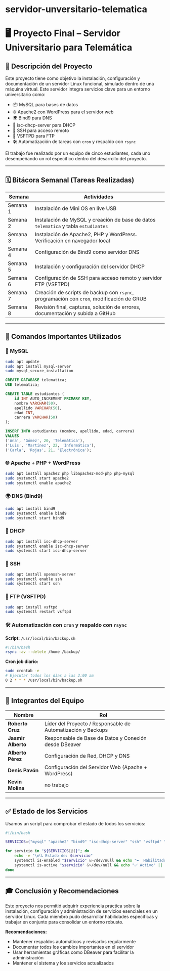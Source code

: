 # servidor-unversitario-telematica


# 🖥️ Proyecto Final – Servidor Universitario para Telemática

## 📘 Descripción del Proyecto

Este proyecto tiene como objetivo la instalación, configuración y documentación de un servidor Linux funcional, simulado dentro de una máquina virtual. Este servidor integra servicios clave para un entorno universitario como:

- 📦 MySQL para bases de datos
- 🌐 Apache2 con WordPress para el servidor web
- 🌍 Bind9 para DNS
- 📡 isc-dhcp-server para DHCP
- 🔐 SSH para acceso remoto
- 📁 VSFTPD para FTP
- 🛠️ Automatización de tareas con `cron` y respaldo con `rsync`

El trabajo fue realizado por un equipo de cinco estudiantes, cada uno desempeñando un rol específico dentro del desarrollo del proyecto.

---

## 🗓️ Bitácora Semanal (Tareas Realizadas)

| Semana | Actividades |
|--------|-------------|
| Semana 1 | Instalación de Mini OS en live USB |
| Semana 2 | Instalación de MySQL y creación de base de datos `telematica` y tabla `estudiantes` |
| Semana 3 | Instalación de Apache2, PHP y WordPress. Verificación en navegador local |
| Semana 4 | Configuración de Bind9 como servidor DNS |
| Semana 5 | Instalación y configuración del servidor DHCP |
| Semana 6 | Configuración de SSH para acceso remoto y servidor FTP (VSFTPD) |
| Semana 7 | Creación de scripts de backup con `rsync`, programación con `cron`, modificación de GRUB |
| Semana 8 | Revisión final, capturas, solución de errores, documentación y subida a GitHub |

---

## 🧾 Comandos Importantes Utilizados

### 🔧 MySQL

```bash
sudo apt update
sudo apt install mysql-server
sudo mysql_secure_installation
```

```sql
CREATE DATABASE telematica;
USE telematica;

CREATE TABLE estudiantes (
    id INT AUTO_INCREMENT PRIMARY KEY,
    nombre VARCHAR(50),
    apellido VARCHAR(50),
    edad INT,
    carrera VARCHAR(50)
);

INSERT INTO estudiantes (nombre, apellido, edad, carrera)
VALUES 
('Ana', 'Gómez', 20, 'Telemática'),
('Luis', 'Martínez', 22, 'Informática'),
('Carla', 'Rojas', 21, 'Electrónica');
```

### 🌐 Apache + PHP + WordPress

```bash
sudo apt install apache2 php libapache2-mod-php php-mysql
sudo systemctl start apache2
sudo systemctl enable apache2
```

### 🌍 DNS (Bind9)

```bash
sudo apt install bind9
sudo systemctl enable bind9
sudo systemctl start bind9
```

### 📡 DHCP

```bash
sudo apt install isc-dhcp-server
sudo systemctl enable isc-dhcp-server
sudo systemctl start isc-dhcp-server
```

### 🔐 SSH

```bash
sudo apt install openssh-server
sudo systemctl enable ssh
sudo systemctl start ssh
```

### 📁 FTP (VSFTPD)

```bash
sudo apt install vsftpd
sudo systemctl restart vsftpd
```

### 🛠️ Automatización con `cron` y respaldo con `rsync`

**Script:** `/usr/local/bin/backup.sh`

```bash
#!/bin/bash
rsync -av --delete /home /backup/
```

**Cron job diario:**

```bash
sudo crontab -e
# Ejecutar todos los días a las 2:00 am
0 2 * * * /usr/local/bin/backup.sh
```

---

## 👥 Integrantes del Equipo

| Nombre | Rol |
|--------|-----|
| **Roberto Cruz** | Líder del Proyecto / Responsable de Automatización y Backups |
| **Jasmir Alberto** | Responsable de Base de Datos y Conexión desde DBeaver |
| **Alberto Pérez** | Configuración de Red, DHCP y DNS |
| **Denis Pavón** | Configuración del Servidor Web (Apache + WordPress) |
| **Kevin Molina** | no trabajo |

---

## ✅ Estado de los Servicios

Usamos un script para comprobar el estado de todos los servicios:

```bash
#!/bin/bash

SERVICIOS=("mysql" "apache2" "bind9" "isc-dhcp-server" "ssh" "vsftpd" "cron")

for servicio in "${SERVICIOS[@]}"; do
    echo -e "\n🔍 Estado de: $servicio"
    systemctl is-enabled "$servicio" &>/dev/null && echo "➡️  Habilitado" || echo "⛔  No habilitado"
    systemctl is-active "$servicio" &>/dev/null && echo "✅ Activo" || echo "❌ Inactivo"
done
```

---

## 🎓 Conclusión y Recomendaciones

Este proyecto nos permitió adquirir experiencia práctica sobre la instalación, configuración y administración de servicios esenciales en un servidor Linux. Cada miembro pudo desarrollar habilidades específicas y trabajar en conjunto para consolidar un entorno robusto.

**Recomendaciones:**

- Mantener respaldos automáticos y revisarlos regularmente
- Documentar todos los cambios importantes en el servidor
- Usar herramientas gráficas como DBeaver para facilitar la administración
- Mantener el sistema y los servicios actualizados
